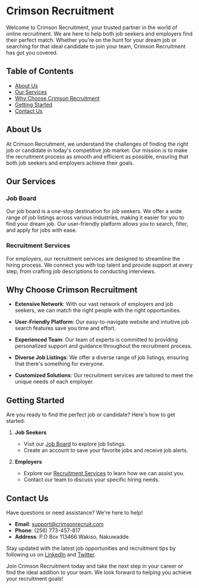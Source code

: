 # Crimson Recruitment

Welcome to Crimson Recruitment, your trusted partner in the world of online recruitment. We are here to help both job seekers and employers find their perfect match. Whether you're on the hunt for your dream job or searching for that ideal candidate to join your team, Crimson Recruitment has got you covered.

## Table of Contents
- [About Us](#about-us)
- [Our Services](#our-services)
- [Why Choose Crimson Recruitment](#why-choose-crimson-recruitment)
- [Getting Started](#getting-started)
- [Contact Us](#contact-us)

## About Us
At Crimson Recruitment, we understand the challenges of finding the right job or candidate in today's competitive job market. Our mission is to make the recruitment process as smooth and efficient as possible, ensuring that both job seekers and employers achieve their goals.

## Our Services
### Job Board
Our job board is a one-stop destination for job seekers. We offer a wide range of job listings across various industries, making it easier for you to find your dream job. Our user-friendly platform allows you to search, filter, and apply for jobs with ease.

### Recruitment Services
For employers, our recruitment services are designed to streamline the hiring process. We connect you with top talent and provide support at every step, from crafting job descriptions to conducting interviews.

## Why Choose Crimson Recruitment
- **Extensive Network**: With our vast network of employers and job seekers, we can match the right people with the right opportunities.

- **User-Friendly Platform**: Our easy-to-navigate website and intuitive job search features save you time and effort.

- **Experienced Team**: Our team of experts is committed to providing personalized support and guidance throughout the recruitment process.

- **Diverse Job Listings**: We offer a diverse range of job listings, ensuring that there's something for everyone.

- **Customized Solutions**: Our recruitment services are tailored to meet the unique needs of each employer.

## Getting Started
Are you ready to find the perfect job or candidate? Here's how to get started:

1. **Job Seekers**
   - Visit our [Job Board](https://www.crimsonrecruit.com/job-board) to explore job listings.
   - Create an account to save your favorite jobs and receive job alerts.

2. **Employers**
   - Explore our [Recruitment Services](https://www.crimsonrecruitment.com/recruitment-services) to learn how we can assist you.
   - Contact our team to discuss your specific hiring needs.

## Contact Us
Have questions or need assistance? We're here to help!

- **Email**: support@crimsonrecruit.com
- **Phone**: (256) 773-457-817
- **Address**: P.O Box 113466 Wakiso, Nakuwadde.

Stay updated with the latest job opportunities and recruitment tips by following us on [LinkedIn](https://www.linkedin.com/company/crimson-recruitment) and [Twitter](https://twitter.com/CrimsonRecruit).

Join Crimson Recruitment today and take the next step in your career or find the ideal addition to your team. We look forward to helping you achieve your recruitment goals!